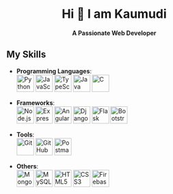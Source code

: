 <div align="center">
  <h1>Hi 👋 I am Kaumudi</h1>
  <p><strong>A Passionate Web Developer</strong></p>
</div>

## My Skills
- **Programming Languages**: <br>
  <img src="https://cdn.jsdelivr.net/gh/devicons/devicon/icons/python/python-original.svg" width="40" height="40" alt="Python" /> <img src="https://cdn.jsdelivr.net/gh/devicons/devicon/icons/javascript/javascript-original.svg" width="40" height="40" alt="JavaScript" /> <img src="https://cdn.jsdelivr.net/gh/devicons/devicon/icons/typescript/typescript-original.svg" width="40" height="40" alt="TypeScript" /> <img src="https://cdn.jsdelivr.net/gh/devicons/devicon/icons/java/java-original.svg" width="40" height="40" alt="Java" /> <img src="https://cdn.jsdelivr.net/gh/devicons/devicon/icons/c/c-original.svg" width="40" height="40" alt="C" />
  
- **Frameworks**: <br>
  <img src="https://cdn.jsdelivr.net/gh/devicons/devicon/icons/nodejs/nodejs-original-wordmark.svg" width="40" height="40" alt="Node.js" /> <img src="https://cdn.jsdelivr.net/gh/devicons/devicon/icons/express/express-original.svg" width="40" height="40" alt="Express.js" /> <img src="https://cdn.jsdelivr.net/gh/devicons/devicon/icons/angularjs/angularjs-original.svg" width="40" height="40" alt="Angular" /> <img src="https://cdn.jsdelivr.net/gh/devicons/devicon/icons/django/django-plain.svg" width="40" height="40" alt="Django" /> <img src="https://cdn.jsdelivr.net/gh/devicons/devicon/icons/flask/flask-original.svg" width="40" height="40" alt="Flask" /> <img src="https://cdn.jsdelivr.net/gh/devicons/devicon/icons/bootstrap/bootstrap-original.svg" width="40" height="40" alt="Bootstrap" />
  
- **Tools**: <br>
<img src="https://cdn.jsdelivr.net/gh/devicons/devicon/icons/git/git-original.svg" width="40" height="40" alt="Git" /> <img src="https://cdn.jsdelivr.net/gh/devicons/devicon/icons/github/github-original.svg" width="40" height="40" alt="GitHub" /> <img src="https://www.svgrepo.com/show/354202/postman-icon.svg" width="40" height="40" alt="Postman" />


- **Others**: <br>
  <img src="https://cdn.jsdelivr.net/gh/devicons/devicon/icons/mongodb/mongodb-original.svg" width="40" height="40" alt="MongoDB" /> <img src="https://cdn.jsdelivr.net/gh/devicons/devicon/icons/mysql/mysql-original-wordmark.svg" width="40" height="40" alt="MySQL" /> <img src="https://cdn.jsdelivr.net/gh/devicons/devicon/icons/html5/html5-original.svg" width="40" height="40" alt="HTML5" /> <img src="https://cdn.jsdelivr.net/gh/devicons/devicon/icons/css3/css3-original.svg" width="40" height="40" alt="CSS3" /> <img src="https://cdn.jsdelivr.net/gh/devicons/devicon/icons/firebase/firebase-plain.svg" width="40" height="40" alt="Firebase" />
